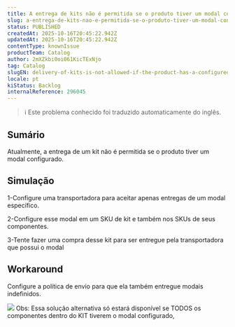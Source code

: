 ```yaml
---
title: A entrega de kits não é permitida se o produto tiver um modal configurado
slug: a-entrega-de-kits-nao-e-permitida-se-o-produto-tiver-um-modal-configurado
status: PUBLISHED
createdAt: 2025-10-16T20:45:22.942Z
updatedAt: 2025-10-16T20:45:22.942Z
contentType: knownIssue
productTeam: Catalog
author: 2mXZkbi0oi061KicTExNjo
tag: Catalog
slugEN: delivery-of-kits-is-not-allowed-if-the-product-has-a-configured-modal
locale: pt
kiStatus: Backlog
internalReference: 296045
---
```


>ℹ️ Este problema conhecido foi traduzido automaticamente do inglês.

## Sumário



Atualmente, a entrega de um kit não é permitida se o produto tiver um modal configurado.
## Simulação



1-Configure uma transportadora para aceitar apenas entregas de um modal específico.

2-Configure esse modal em um SKU de kit e também nos SKUs de seus componentes.

3-Tente fazer uma compra desse kit para ser entregue pela transportadora que possui o modal
## Workaround


Configure a política de envio para que ela também entregue modais indefinidos.

 ![](https://vtexhelp.zendesk.com/attachments/token/deeIRFGCxJEMdfXegOHTI8nuP/?name=inline923958570.png)
Obs: Essa solução alternativa só estará disponível se TODOS os componentes dentro do KIT tiverem o modal configurado,



